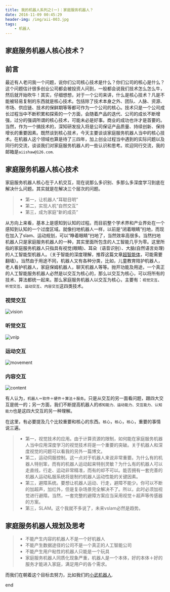 ```yaml
---
title: 我的机器人系列之(一)：家庭服务机器人？ 
date: 2016-11-09 00:45:29
header-img: /img/aii-003.jpg
tags:
	- 机器人
---
```

## 家庭服务机器人核心技术？
## 前言
最近有人老问我一个问题，说你们公司核心技术是什么？你们公司的核心是什么？这个问题估计很多创业公司都会被投资人问到，一般都会说我们技术怎么怎么牛，然后就开始吹牛！其实，仔细想想，对于一个公司来讲，什么是核心技术？凡是不能被轻易复制的东西就是核心技术。包括除了技术本身之外、团队、人脉、资源、市场、供应链、技术的保鲜期等等都可作为一个公司的核心。技术只是一个公司成长过程当中不断积累和探索的一个方面，会随着产品的迭代、公司的成长不断增强，过分的强调所谓的核心技术，可能未必是好事。商业的成功也许才是首要的。当然，作为一个搞技术的，深知研发投入将是公司保证产品质量、持续创新、保持增长的重要因素。既然谈到核心技术，今天主要谈谈家庭服务机器人当中的核心技术。在机器人这个领域也算是待了三四年，加上创业过程当中遇到的实际问题以及同行的交流，谈谈我们对家庭服务机器人的一些认识和思考。欢迎同行交流，我的邮箱是`aiishaw@126.com`.

## 家庭服务机器人核心技术
家庭服务机器人核心在于人机交互，现在说那么多识别、多那么多深度学习到底在解决什么问题。其实就是在解决三个层次的问题。
>* 第一，让机器人“耳聪目明”
>* 第二，实现人机“自然交互”
>* 第三，成为家庭“新的成员”

从方向上来看，基本上是感知到认知的过程。而目前整个学术界和产业界处在一个感知到认知的一个过度区域。就像扫地机器人一样，以前是“闭着眼睛”扫地，而现在加入了slam、运动规划，可以“睁着眼睛”扫地了，当然效率高很多。当然扫地机器人只是家庭服务机器人的一种，其实里面所包含的人工智能几乎为零。这里所指的家庭服务机器人只指具有视觉(眼睛)、耳朵（语音识别）、大脑(自然语言处理)的人工智能型机器人。（关于智能的深度理解，推荐这篇文章[超智能体](http://gxiiukk.wixsite.com/super)，可能需要翻墙）。当然由于用途不同，机器人又有各种分类，比如，儿童教育陪护机器人，老人看护机器人，家庭保姆机器人，聊天机器人等等。抛开功能及用途，一个真正的人工智能服务机器人必然是以交互为核心的，那么以交互为核心，可以将所有的技术、算法都统一起来。那么家庭服务机器人以交互为核心，主要有：`视觉交互`、`听觉交互`、`运动交互`、`内容交互`这四类技术。
### 视觉交互
![vision](http://cdnshaw.hosea.pw/myrobot-001-basics/robot-1.jpg)
### 听觉交互
![vnlp](http://cdnshaw.hosea.pw/myrobot-001-basics/robot-2.jpg)
### 运动交互
![movement](http://cdnshaw.hosea.pw/myrobot-001-basics/robot-3.jpg)
### 内容交互
![content](http://cdnshaw.hosea.pw/myrobot-001-basics/robot-4.jpg)

有人认为，`机器人＝软件＋硬件＋算法＋服务`。只是从交互的另一面看问题，跟四大交互是统一的；另一方面，我们不断提高机器人的`感知能力、运动能力、交互能力、认知能力`也是这四大交互的另一种理解。

在这里，有必要提及几个比较重要和核心的东西。`核心`，`核心`，`核心`，重要的事情说三遍。
>* 第一，视觉技术的应用。由于计算资源的限制，如何能在家庭服务机器人当中应用深度学习的视觉技术将是一个重要的突破。关于机器人和深度视觉的问题可以看我的另外一篇博文。
>* 第二，运动伺服控制。这一点对于机器人来说非常重要。为什么有的机器人特别笨，而有的机器人运动起来特别灵敏？为什么有的机器人可以走直线，行走、运动非常精准，而有的却不可以。能否拥有一套完善的机器人运动私服系统将是制约机器人运动性能的关键因素。
>* 第三，避障系统。要想让机器人运动、行走，避障不能少。你可以不断的加超声，加红外，但是复杂场景完全解决不了。所以，此时必须加视觉进行避障。当然，一套完整的避障方案应当采用视觉＋超声等传感器的方案。
>* 第三，SLAM。这个我就不多说了，未来vslam必然是趋势。

## 家庭服务机器人规划及思考

>* 不能产生内容的机器人不是一个好机器人
>* 不能产生数据途径的公司不是一个真正的人工智能公司
>* 不能产生用户粘性的机器人只能是一个玩具
>* 家庭服务机器人同质化现象严重，机器人是一个本体，好的本体＋好的服务才能进入家庭，满足用户的各个需求。

而我们在朝着这个目标去努力，比如我们的[小武机器人](http://www.aiiage.com).

end
